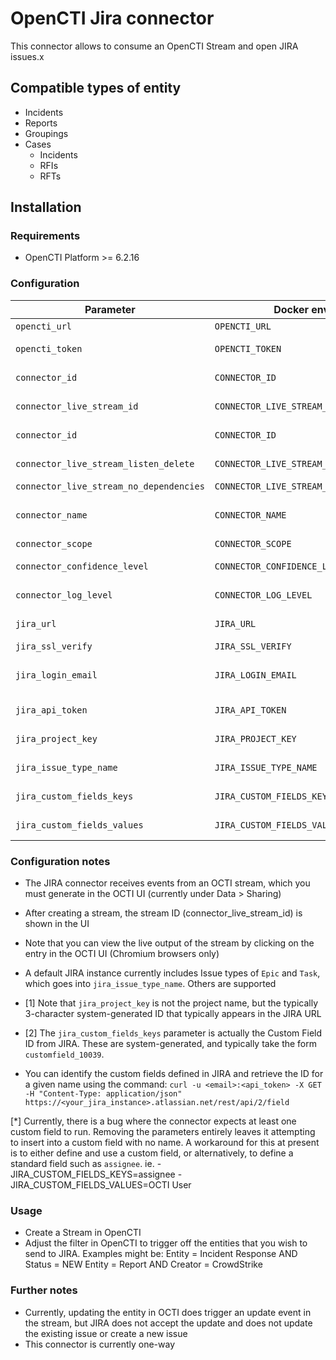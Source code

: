 # OpenCTI Jira connector

This connector allows to consume an OpenCTI Stream and open JIRA issues.x

## Compatible types of entity

- Incidents
- Reports
- Groupings
- Cases
    - Incidents
    - RFIs
    - RFTs


## Installation

### Requirements

- OpenCTI Platform >= 6.2.16

### Configuration

| Parameter                               | Docker envvar                           | Mandatory | Description                                                                                   |
|-----------------------------------------|-----------------------------------------| --------- |-----------------------------------------------------------------------------------------------|
| `opencti_url`                           | `OPENCTI_URL`                           | Yes       | The URL of the OpenCTI platform.                                                              |
| `opencti_token`                         | `OPENCTI_TOKEN`                         | Yes       | The default admin token configured in the OpenCTI platform parameters file.                   |
| `connector_id`                          | `CONNECTOR_ID`                          | Yes       | A valid arbitrary `UUIDv4` that must be unique for this connector.                            |
| `connector_live_stream_id`              | `CONNECTOR_LIVE_STREAM_ID`              | Yes       | ID of the OpenCTI stream for the JIRA connector from the OpenCTI console                      |
| `connector_id`                          | `CONNECTOR_ID`                          | Yes       | A valid arbitrary `UUIDv4` that must be unique for this connector.                            |
| `connector_live_stream_listen_delete`   | `CONNECTOR_LIVE_STREAM_LISTEN_DELETE`   | Yes       | Whether entity deletions should be processed (not currently implemented)                      |
| `connector_live_stream_no_dependencies` | `CONNECTOR_LIVE_STREAM_NO_DEPENDENCIES` | Yes       | tbc                                                                                           |
| `connector_name`                        | `CONNECTOR_NAME`                        | Yes       | Name of connector (eg. "CONNECTOR_NAME=JIRA", including the "")                               |
| `connector_scope`                       | `CONNECTOR_SCOPE`                       | Yes       | Must be `jira`                                                                                |
| `connector_confidence_level`            | `CONNECTOR_CONFIDENCE_LEVEL`            | Yes       | The default confidence level for created sightings (a number between 1 and 4).                |
| `connector_log_level`                   | `CONNECTOR_LOG_LEVEL`                   | Yes       | The log level for this connector, could be `debug`, `info`, `warn` or `error` (less verbose). |
| `jira_url`                              | `JIRA_URL`                              | Yes       | URL to the JIRA server (eg. https://<your_instance_name>.atlassian.net).                      |
| `jira_ssl_verify`                       | `JIRA_SSL_VERIFY`                       | Yes       | Whether to verify SSL (default=`true`).                                                       |
| `jira_login_email`                      | `JIRA_LOGIN_EMAIL`                      | Yes       | The email for the JIRA account with API access that the connector will use to create issues   |
| `jira_api_token`                        | `JIRA_API_TOKEN`                        | Yes       | The API key for the JIRA account (currently ~175 chars in length)                             |
| `jira_project_key`                      | `JIRA_PROJECT_KEY`                      | Yes       | JIRA Project Key (not name) where the issues will be created  [1]                             |
| `jira_issue_type_name`                  | `JIRA_ISSUE_TYPE_NAME`                  | Yes       | Issue type that the connector will create (default=`Epic`, other types of Task, etc           |
| `jira_custom_fields_keys`               | `JIRA_CUSTOM_FIELDS_KEYS`               | Yes*      | System generated key (not ID [2]) as a CSV list for custom fields in issue to be populated    |
| `jira_custom_fields_values`             | `JIRA_CUSTOM_FIELDS_VALUES`             | Yes*      | Static values to go into the custom fields (same order)                                       |



### Configuration notes
- The JIRA connector receives events from an OCTI stream, which you must generate in the OCTI UI (currently under Data > Sharing)
- After creating a stream, the stream ID (connector_live_stream_id) is shown in the UI
-   Note that you can view the live output of the stream by clicking on the entry in the OCTI UI (Chromium browsers only)
- A default JIRA instance currently includes Issue types of `Epic` and `Task`, which goes into `jira_issue_type_name`. Others are supported

- [1] Note that `jira_project_key` is not the project name, but the typically 3-character system-generated ID that typically appears in the JIRA URL
- [2] The `jira_custom_fields_keys` parameter is actually the Custom Field ID from JIRA. These are system-generated, and typically take the form `customfield_10039`.
-  You can identify the custom fields defined in JIRA and retrieve the ID for a given name using the command:
      `curl -u <email>:<api_token> -X GET -H "Content-Type: application/json" https://<your_jira_instance>.atlassian.net/rest/api/2/field`

[*] Currently, there is a bug where the connector expects at least one custom field to run. Removing the parameters entirely leaves it attempting to insert into a custom field with no name.
A workaround for this at present is to either define and use a custom field, or alternatively, to define a standard field such as `assignee`. ie.
    - JIRA_CUSTOM_FIELDS_KEYS=assignee
    - JIRA_CUSTOM_FIELDS_VALUES=OCTI User


### Usage
- Create a Stream in OpenCTI
- Adjust the filter in OpenCTI to trigger off the entities that you wish to send to JIRA. Examples might be:
    Entity = Incident Response  AND  Status = NEW
    Entity = Report  AND  Creator = CrowdStrike


### Further notes
- Currently, updating the entity in OCTI does trigger an update event in the stream, but JIRA does not accept the update and does not update the existing issue or create a new issue
- This connector is currently one-way